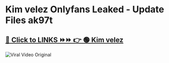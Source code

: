 
 # Kim velez Onlyfans Leaked - Update Files ak97t

## <h2><a href="https://clipsfans.com/Kim_velez&ref=git">🔗 Click to LINKS ⏩⏩ 👉 🟢 Kim velez </a></h2>

<a href="https://clipsfans.com/Kim_velez&ref=git" rel="nofollow" data-target="animated-image.originalLink"><img src="https://i.ibb.co.com/xMMVF88/686577567.gif" alt="Viral Video Original" style="max-width: 100%; display: inline-block;" data-target="animated-image.originalImage"></a>


